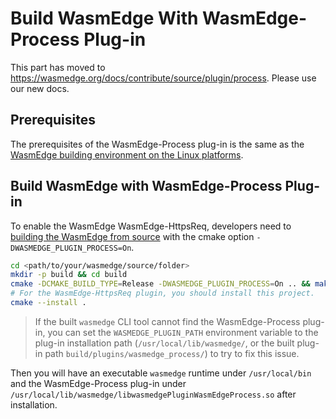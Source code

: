 # Build WasmEdge With WasmEdge-Process Plug-in

This part has moved to https://wasmedge.org/docs/contribute/source/plugin/process. Please use our new docs.

## Prerequisites

The prerequisites of the WasmEdge-Process plug-in is the same as the [WasmEdge building environment on the Linux platforms](linux.md).

## Build WasmEdge with WasmEdge-Process Plug-in

To enable the WasmEdge WasmEdge-HttpsReq, developers need to [building the WasmEdge from source](linux.md) with the cmake option `-DWASMEDGE_PLUGIN_PROCESS=On`.

```bash
cd <path/to/your/wasmedge/source/folder>
mkdir -p build && cd build
cmake -DCMAKE_BUILD_TYPE=Release -DWASMEDGE_PLUGIN_PROCESS=On .. && make -j
# For the WasmEdge-HttpsReq plugin, you should install this project.
cmake --install .
```

> If the built `wasmedge` CLI tool cannot find the WasmEdge-Process plug-in, you can set the `WASMEDGE_PLUGIN_PATH` environment variable to the plug-in installation path (`/usr/local/lib/wasmedge/`, or the built plug-in path `build/plugins/wasmedge_process/`) to try to fix this issue.

Then you will have an executable `wasmedge` runtime under `/usr/local/bin` and the WasmEdge-Process plug-in under `/usr/local/lib/wasmedge/libwasmedgePluginWasmEdgeProcess.so` after installation.
